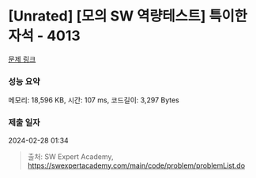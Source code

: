 # [Unrated] [모의 SW 역량테스트] 특이한 자석 - 4013 

[문제 링크](https://swexpertacademy.com/main/code/problem/problemDetail.do?contestProbId=AWIeV9sKkcoDFAVH) 

### 성능 요약

메모리: 18,596 KB, 시간: 107 ms, 코드길이: 3,297 Bytes

### 제출 일자

2024-02-28 01:34



> 출처: SW Expert Academy, https://swexpertacademy.com/main/code/problem/problemList.do